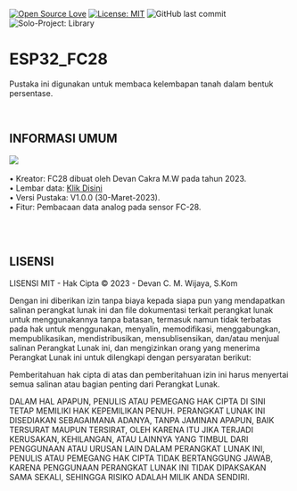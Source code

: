 [![Open Source Love](https://badges.frapsoft.com/os/v1/open-source.svg?style=flat)](https://github.com/ellerbrock/open-source-badges/)
[![License: MIT](https://img.shields.io/badge/License-MIT-blue.svg?logo=github&color=%23F7DF1E)](https://opensource.org/licenses/MIT)
![GitHub last commit](https://img.shields.io/github/last-commit/devancakra/FC28)
![Solo-Project: Library](https://img.shields.io/badge/Solo-%2DProject-%20Library%3A%20Soil%20Moisture-light.svg?style=flat&logo=arduino&logoColor=white&color=%23F7DF1E)

# ESP32_FC28
Pustaka ini digunakan untuk membaca kelembapan tanah dalam bentuk persentase.

<br/>

## INFORMASI UMUM
<img src="https://user-images.githubusercontent.com/54527592/228819475-d9ceee53-f0d8-43ce-b09b-4ea7ed0cbc12.png"/><br/><br/>
• Kreator: FC28 dibuat oleh Devan Cakra M.W pada tahun 2023.<br/>
• Lembar data: <a href="https://www.datasheethub.com/fc-28-soil-moisture-sensor-module/">Klik Disini</a><br/>
• Versi Pustaka: V1.0.0 (30-Maret-2023).<br/>
• Fitur: Pembacaan data analog pada sensor FC-28.

<br/><br/>

## LISENSI
LISENSI MIT - Hak Cipta © 2023 - Devan C. M. Wijaya, S.Kom

Dengan ini diberikan izin tanpa biaya kepada siapa pun yang mendapatkan salinan perangkat lunak ini dan file dokumentasi terkait perangkat lunak untuk menggunakannya tanpa batasan, termasuk namun tidak terbatas pada hak untuk menggunakan, menyalin, memodifikasi, menggabungkan, mempublikasikan, mendistribusikan, mensublisensikan, dan/atau menjual salinan Perangkat Lunak ini, dan mengizinkan orang yang menerima Perangkat Lunak ini untuk dilengkapi dengan persyaratan berikut:

Pemberitahuan hak cipta di atas dan pemberitahuan izin ini harus menyertai semua salinan atau bagian penting dari Perangkat Lunak.

DALAM HAL APAPUN, PENULIS ATAU PEMEGANG HAK CIPTA DI SINI TETAP MEMILIKI HAK KEPEMILIKAN PENUH. PERANGKAT LUNAK INI DISEDIAKAN SEBAGAIMANA ADANYA, TANPA JAMINAN APAPUN, BAIK TERSURAT MAUPUN TERSIRAT, OLEH KARENA ITU JIKA TERJADI KERUSAKAN, KEHILANGAN, ATAU LAINNYA YANG TIMBUL DARI PENGGUNAAN ATAU URUSAN LAIN DALAM PERANGKAT LUNAK INI, PENULIS ATAU PEMEGANG HAK CIPTA TIDAK BERTANGGUNG JAWAB, KARENA PENGGUNAAN PERANGKAT LUNAK INI TIDAK DIPAKSAKAN SAMA SEKALI, SEHINGGA RISIKO ADALAH MILIK ANDA SENDIRI.
